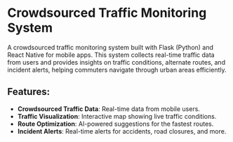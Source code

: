 # Crowdsourced Traffic Monitoring System

A crowdsourced traffic monitoring system built with Flask (Python) and React Native for mobile apps. This system collects real-time traffic data from users and provides insights on traffic conditions, alternate routes, and incident alerts, helping commuters navigate through urban areas efficiently.

## Features:
- **Crowdsourced Traffic Data**: Real-time data from mobile users.
- **Traffic Visualization**: Interactive map showing live traffic conditions.
- **Route Optimization**: AI-powered suggestions for the fastest routes.
- **Incident Alerts**: Real-time alerts for accidents, road closures, and more.
